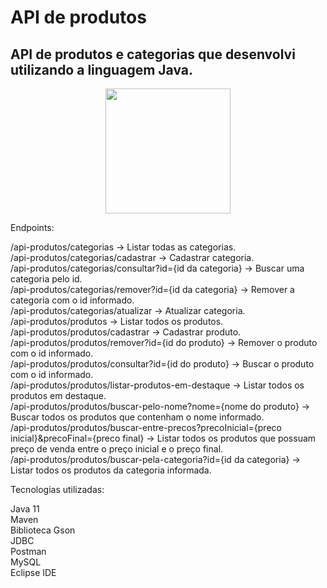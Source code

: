 # API de produtos

## API de produtos e categorias que desenvolvi utilizando a linguagem Java.

<div align="center">
  <img src="https://user-images.githubusercontent.com/66484519/177402138-7421185b-c6c0-4b6d-a9a0-db6ad1edb96a.png" width="200px">
</div>

Endpoints:

/api-produtos/categorias -> Listar todas as categorias.<br>
/api-produtos/categorias/cadastrar -> Cadastrar categoria.<br>
/api-produtos/categorias/consultar?id={id da categoria} -> Buscar uma categoria pelo id.<br>
/api-produtos/categorias/remover?id={id da categoria} -> Remover a categoria com o id informado.<br>
/api-produtos/categorias/atualizar -> Atualizar categoria.<br>
/api-produtos/produtos -> Listar todos os produtos.<br>
/api-produtos/produtos/cadastrar -> Cadastrar produto.<br>
/api-produtos/produtos/remover?id={id do produto} -> Remover o produto com o id informado.<br>
/api-produtos/produtos/consultar?id={id do produto} -> Buscar o produto com o id informado.<br>
/api-produtos/produtos/listar-produtos-em-destaque -> Listar todos os produtos em destaque.<br>
/api-produtos/produtos/buscar-pelo-nome?nome={nome do produto} -> Buscar todos os produtos que contenham o nome informado.<br>
/api-produtos/produtos/buscar-entre-precos?precoInicial={preco inicial}&precoFinal={preco final} -> Listar todos os produtos que possuam preço de venda entre o preço inicial e o preço final.<br>
/api-produtos/produtos/buscar-pela-categoria?id={id da categoria} -> Listar todos os produtos da categoria informada.<br>

Tecnologias utilizadas:

Java 11<br>
Maven<br>
Biblioteca Gson<br>
JDBC<br>
Postman<br>
MySQL<br>
Eclipse IDE
